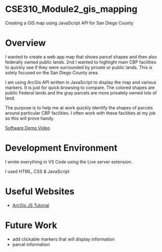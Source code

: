 # CSE310_Module2_gis_mapping
Creating a GIS map using JavaScript API for San Diego County

# Overview

I wanted to create a web app map that shows parcel shapes and then also federally owned public lands. 
2nd I wanted to highlight main CBP facilities to quickly see if they were surrounded by private or public lands.
This is solely focused on the San Diego County area.

I am using ArcGis API written in JavaScript to display the map and various markers. It is just for quick browsing to compare. 
The colored shapes are public Federal lands and the gray parcels are more privately owned lots of land. 

The purpose is to help me at work quickly identify the shapes of parcels around particular CBP facilities. I often work with 
these facilities at my job so this will prove handy.



[Software Demo Video](https://youtu.be/o1nsC_XbLr4)

# Development Environment

I wrote everything in VS Code using the Live server extension.

I used HTML, CSS & JavaScript

# Useful Websites


* [ArcGis JS Tutorial](https://developers.arcgis.com/documentation/mapping-apis-and-services/tutorials/)

# Future Work

* add clickable markers that will display information 
* parcel information
